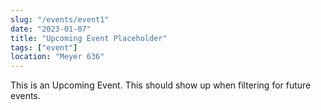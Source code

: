 ```yaml
---
slug: "/events/event1"
date: "2023-01-07"
title: "Upcoming Event Placeholder"
tags: ["event"]
location: "Meyer 636"
---
```

This is an Upcoming Event.
This should show up when filtering for future events.